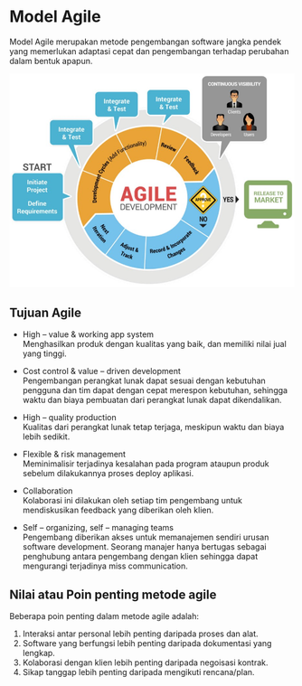 # Model Agile

Model Agile merupakan metode pengembangan software jangka pendek yang memerlukan adaptasi cepat dan pengembangan terhadap perubahan dalam bentuk apapun.

![agile](images/agile.jpeg)

## Tujuan Agile

* High – value & working app system                                                                                            
Menghasilkan produk dengan kualitas yang baik, dan memiliki nilai jual yang tinggi.

* Cost control & value – driven development                                                                                    
Pengembangan perangkat lunak dapat sesuai dengan kebutuhan pengguna dan tim dapat dengan cepat merespon kebutuhan, sehingga waktu dan biaya pembuatan dari perangkat lunak dapat dikendalikan.

* High – quality production                                                                                                  
Kualitas dari perangkat lunak tetap terjaga, meskipun waktu dan biaya lebih sedikit.

* Flexible & risk management                                                                                                  
Meminimalisir terjadinya kesalahan pada program ataupun produk sebelum dilakukannya proses deploy aplikasi.

* Collaboration                                                                                                                
Kolaborasi ini dilakukan oleh setiap tim pengembang untuk mendiskusikan feedback yang diberikan oleh klien.

* Self – organizing, self – managing teams                                                                                         
Pengembang diberikan akses untuk memanajemen sendiri urusan software development. Seorang manajer hanya bertugas sebagai penghubung antara pengembang dengan klien sehingga dapat mengurangi terjadinya miss communication.

## Nilai atau Poin penting metode agile

Beberapa poin penting dalam metode agile adalah: 

1. Interaksi antar personal lebih penting daripada proses dan alat.                                              
2. Software yang berfungsi lebih penting daripada dokumentasi yang lengkap.                                                    
3. Kolaborasi dengan klien lebih penting daripada negoisasi kontrak.                                                         
4. Sikap tanggap lebih penting daripada mengikuti rencana/plan.                                                                  